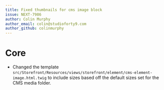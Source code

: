 ```yaml
---
title: Fixed thumbnails for cms image block
issue: NEXT-7986
author: Colin Murphy
author_email: colin@studioforty9.com
author_github: colinmurphy
---
```

# Core
* Changed the template `src/Storefront/Resources/views/storefront/element/cms-element-image.html.twig` to include sizes based off the default sizes set for the CMS media folder.
